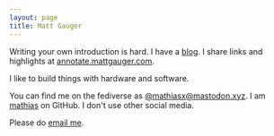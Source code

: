 ```yaml
---
layout: page
title: Matt Gauger
---
```


Writing your own introduction is hard. I have a <a href="http://blog.mattgauger.com">blog</a>. I share links and highlights at [annotate.mattgauger.com](http://annotate.mattgauger.com).

I like to build things with hardware and software.

You can find me on the fediverse as [@mathiasx@mastodon.xyz](https://mastodon.xyz/web/accounts/158194). I am [mathias](https://github.com/mathias) on GitHub. I don't use other social media.

Please do [email me](mailto:matt.gauger@gmail.com).
